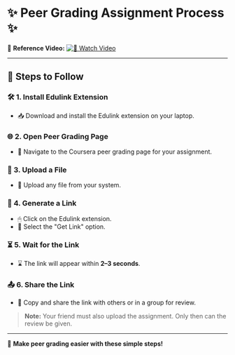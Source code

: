 # ✨ Peer Grading Assignment Process ✨  

📌 **Reference Video:** [![🎥 Watch Video](https://img.shields.io/badge/Watch%20Video-Click%20Here-blue?style=for-the-badge)](https://youtu.be/lzCw1lo1uOY?si=S_fDgM3KHANI5ZN9)  

---

## 📖 Steps to Follow  

### 🛠 1. Install Edulink Extension  
- 📥 Download and install the Edulink extension on your laptop.  

### 🌐 2. Open Peer Grading Page  
- 📄 Navigate to the Coursera peer grading page for your assignment.  

### 📂 3. Upload a File  
- 🔼 Upload any file from your system.  

### 🔗 4. Generate a Link  
- 🖱 Click on the Edulink extension.  
- 🎯 Select the "Get Link" option.  

### ⏳ 5. Wait for the Link  
- ⌛ The link will appear within **2–3 seconds**.  

### 📤 6. Share the Link  
- 🔗 Copy and share the link with others or in a group for review.  

> **Note:** Your friend must also upload the assignment. Only then can the review be given.  

---

🚀 **Make peer grading easier with these simple steps!**
